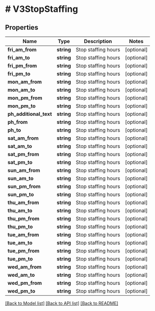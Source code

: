 # # V3StopStaffing

## Properties

Name | Type | Description | Notes
------------ | ------------- | ------------- | -------------
**fri_am_from** | **string** | Stop staffing hours | [optional]
**fri_am_to** | **string** | Stop staffing hours | [optional]
**fri_pm_from** | **string** | Stop staffing hours | [optional]
**fri_pm_to** | **string** | Stop staffing hours | [optional]
**mon_am_from** | **string** | Stop staffing hours | [optional]
**mon_am_to** | **string** | Stop staffing hours | [optional]
**mon_pm_from** | **string** | Stop staffing hours | [optional]
**mon_pm_to** | **string** | Stop staffing hours | [optional]
**ph_additional_text** | **string** | Stop staffing hours | [optional]
**ph_from** | **string** | Stop staffing hours | [optional]
**ph_to** | **string** | Stop staffing hours | [optional]
**sat_am_from** | **string** | Stop staffing hours | [optional]
**sat_am_to** | **string** | Stop staffing hours | [optional]
**sat_pm_from** | **string** | Stop staffing hours | [optional]
**sat_pm_to** | **string** | Stop staffing hours | [optional]
**sun_am_from** | **string** | Stop staffing hours | [optional]
**sun_am_to** | **string** | Stop staffing hours | [optional]
**sun_pm_from** | **string** | Stop staffing hours | [optional]
**sun_pm_to** | **string** | Stop staffing hours | [optional]
**thu_am_from** | **string** | Stop staffing hours | [optional]
**thu_am_to** | **string** | Stop staffing hours | [optional]
**thu_pm_from** | **string** | Stop staffing hours | [optional]
**thu_pm_to** | **string** | Stop staffing hours | [optional]
**tue_am_from** | **string** | Stop staffing hours | [optional]
**tue_am_to** | **string** | Stop staffing hours | [optional]
**tue_pm_from** | **string** | Stop staffing hours | [optional]
**tue_pm_to** | **string** | Stop staffing hours | [optional]
**wed_am_from** | **string** | Stop staffing hours | [optional]
**wed_am_to** | **string** | Stop staffing hours | [optional]
**wed_pm_from** | **string** | Stop staffing hours | [optional]
**wed_pm_to** | **string** | Stop staffing hours | [optional]

[[Back to Model list]](../../README.md#models) [[Back to API list]](../../README.md#endpoints) [[Back to README]](../../README.md)
